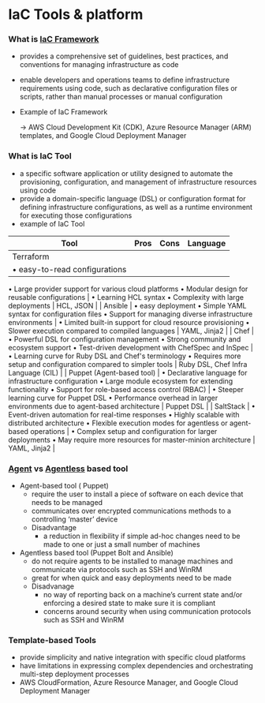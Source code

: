 # IaC Tools & platform

### What is [IaC Framework](Glossary%20af29591a425e40ed88168e70e015ec89.md)

- provides a comprehensive set of guidelines, best practices, and conventions for managing infrastructure as code
- enable developers and operations teams to define infrastructure requirements using code, such as declarative configuration files or scripts, rather than manual processes or manual configuration
- Example of IaC Framework
    
    → AWS Cloud Development Kit (CDK), Azure Resource Manager (ARM) templates, and Google Cloud Deployment Manager
    

### What is IaC Tool

- a specific software application or utility designed to automate the provisioning, configuration, and management of infrastructure resources using code
- provide a domain-specific language (DSL) or configuration format for defining infrastructure configurations, as well as a runtime environment for executing those configurations
- example of IaC Tool

| Tool | Pros | Cons | Language |
| --- | --- | --- | --- |
| Terraform
 | • easy-to-read configurations
• Large provider support for various cloud platforms
• Modular design for reusable configurations | • Learning HCL syntax
• Complexity with large deployments | HCL, JSON |
| Ansible | • easy deployment
• Simple YAML syntax for configuration files
• Support for managing diverse infrastructure environments | • Limited built-in support for cloud resource provisioning
•  Slower execution compared to compiled languages | YAML, Jinja2 |
| Chef | • Powerful DSL for configuration management
• Strong community and ecosystem support
• Test-driven development with ChefSpec and InSpec | •  Learning curve for Ruby DSL and Chef's terminology
•  Requires more setup and configuration compared to simpler tools | Ruby DSL, Chef Infra Language (CIL) |
| Puppet
(Agent-based tool) | • Declarative language for infrastructure configuration
• Large module ecosystem for extending functionality
• Support for role-based access control (RBAC) | • Steeper learning curve for Puppet DSL
•  Performance overhead in larger environments due to agent-based architecture | Puppet DSL |
| SaltStack | • Event-driven automation for real-time responses
•  Highly scalable with distributed architecture
• Flexible execution modes for agentless or agent-based operations | •  Complex setup and configuration for larger deployments
•  May require more resources for master-minion architecture | YAML, Jinja2 |

### [Agent](Glossary%20af29591a425e40ed88168e70e015ec89.md) vs [Agentless](Glossary%20af29591a425e40ed88168e70e015ec89.md) based tool

- Agent-based tool ( Puppet)
    - require the user to install a piece of software on each device that needs to be managed
    - communicates over encrypted communications methods to a controlling ‘master’ device
    - Disadvantage
        - a reduction in flexibility if simple ad-hoc changes need to be made to one or just a small number of machines
- Agentless based tool (Puppet Bolt and Ansible)
    - do not require agents to be installed to manage machines and communicate via protocols such as SSH and WinRM
    - great for when quick and easy deployments need to be made
    - Disadvanage
        - no way of reporting back on a machine’s current state and/or enforcing a desired state to make sure it is compliant
        - concerns around security when using communication protocols such as SSH and WinRM

### Template-based Tools

- provide simplicity and native integration with specific cloud platforms
- have limitations in expressing complex dependencies and orchestrating multi-step deployment processes
- AWS CloudFormation, Azure Resource Manager, and Google Cloud Deployment Manager